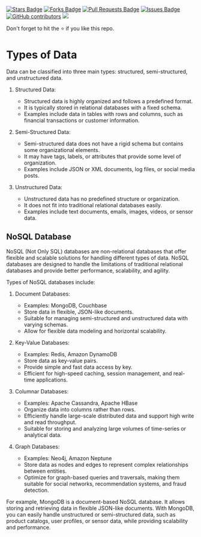 <a href="https://github.com/drshahizan/special-topic-data-engineering/stargazers"><img src="https://img.shields.io/github/stars/drshahizan/special-topic-data-engineering" alt="Stars Badge"/></a>
<a href="https://github.com/drshahizan/special-topic-data-engineering/network/members"><img src="https://img.shields.io/github/forks/drshahizan/special-topic-data-engineering" alt="Forks Badge"/></a>
<a href="https://github.com/drshahizan/special-topic-data-engineering/pulls"><img src="https://img.shields.io/github/issues-pr/drshahizan/special-topic-data-engineering" alt="Pull Requests Badge"/></a>
<a href="https://github.com/drshahizan/special-topic-data-engineering/issues"><img src="https://img.shields.io/github/issues/drshahizan/special-topic-data-engineering" alt="Issues Badge"/></a>
<a href="https://github.com/drshahizan/special-topic-data-engineering/graphs/contributors"><img alt="GitHub contributors" src="https://img.shields.io/github/contributors/drshahizan/special-topic-data-engineering?color=2b9348"></a>
![](https://visitor-badge.glitch.me/badge?page_id=drshahizan/special-topic-data-engineering)

Don't forget to hit the :star: if you like this repo.

# Types of Data

Data can be classified into three main types: structured, semi-structured, and unstructured data.

1. Structured Data:
   - Structured data is highly organized and follows a predefined format.
   - It is typically stored in relational databases with a fixed schema.
   - Examples include data in tables with rows and columns, such as financial transactions or customer information.

2. Semi-Structured Data:
   - Semi-structured data does not have a rigid schema but contains some organizational elements.
   - It may have tags, labels, or attributes that provide some level of organization.
   - Examples include JSON or XML documents, log files, or social media posts.

3. Unstructured Data:
   - Unstructured data has no predefined structure or organization.
   - It does not fit into traditional relational databases easily.
   - Examples include text documents, emails, images, videos, or sensor data.

## NoSQL Database

NoSQL (Not Only SQL) databases are non-relational databases that offer flexible and scalable solutions for handling different types of data. NoSQL databases are designed to handle the limitations of traditional relational databases and provide better performance, scalability, and agility.

Types of NoSQL databases include:

1. Document Databases:
   - Examples: MongoDB, Couchbase
   - Store data in flexible, JSON-like documents.
   - Suitable for managing semi-structured and unstructured data with varying schemas.
   - Allow for flexible data modeling and horizontal scalability.

2. Key-Value Databases:
   - Examples: Redis, Amazon DynamoDB
   - Store data as key-value pairs.
   - Provide simple and fast data access by key.
   - Efficient for high-speed caching, session management, and real-time applications.

3. Columnar Databases:
   - Examples: Apache Cassandra, Apache HBase
   - Organize data into columns rather than rows.
   - Efficiently handle large-scale distributed data and support high write and read throughput.
   - Suitable for storing and analyzing large volumes of time-series or analytical data.

4. Graph Databases:
   - Examples: Neo4j, Amazon Neptune
   - Store data as nodes and edges to represent complex relationships between entities.
   - Optimize for graph-based queries and traversals, making them suitable for social networks, recommendation systems, and fraud detection.

For example, MongoDB is a document-based NoSQL database. It allows storing and retrieving data in flexible JSON-like documents. With MongoDB, you can easily handle unstructured or semi-structured data, such as product catalogs, user profiles, or sensor data, while providing scalability and performance.
